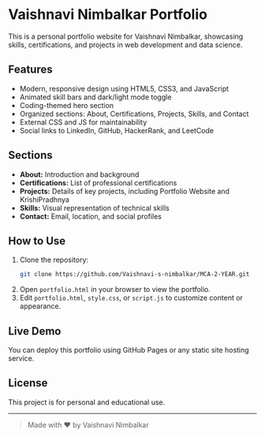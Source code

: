 # Vaishnavi Nimbalkar Portfolio

This is a personal portfolio website for Vaishnavi Nimbalkar, showcasing skills, certifications, and projects in web development and data science.

## Features
- Modern, responsive design using HTML5, CSS3, and JavaScript
- Animated skill bars and dark/light mode toggle
- Coding-themed hero section
- Organized sections: About, Certifications, Projects, Skills, and Contact
- External CSS and JS for maintainability
- Social links to LinkedIn, GitHub, HackerRank, and LeetCode

## Sections
- **About:** Introduction and background
- **Certifications:** List of professional certifications
- **Projects:** Details of key projects, including Portfolio Website and KrishiPradhnya
- **Skills:** Visual representation of technical skills
- **Contact:** Email, location, and social profiles

## How to Use
1. Clone the repository:
   ```sh
   git clone https://github.com/Vaishnavi-s-nimbalkar/MCA-2-YEAR.git
   ```
2. Open `portfolio.html` in your browser to view the portfolio.
3. Edit `portfolio.html`, `style.css`, or `script.js` to customize content or appearance.

## Live Demo

You can deploy this portfolio using GitHub Pages or any static site hosting service.

## License

This project is for personal and educational use.

---

> Made with ❤️ by Vaishnavi Nimbalkar
